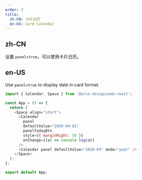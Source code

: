 ```yaml
---
order: 3
title:
  zh-CN: 卡片日历
  en-US: Card Calendar
---
```


## zh-CN

设置 `panel=true`，可以使用卡片日历。

## en-US

Use `panel=true` to display date in card format.

```js
import { Calendar, Space } from '@arco-design/web-react';

const App = () => {
  return (
    <Space align="start">
      <Calendar
        panel
        defaultValue="2020-04-01"
        panelTodayBtn
        style={{ marginRight: 50 }}
        onChange={(a) => console.log(a)}
      />
      <Calendar panel defaultValue="2020-03" mode="year" />
    </Space>
  );
};

export default App;
```
